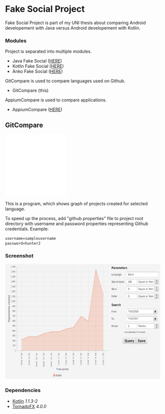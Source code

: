 # Fake Social Project
Fake Social Project is part of my UNI thesis about comparing Android developement with Java versus Android developement with Kotlin.

### Modules
Project is separated into multiple modules.
- Java Fake Social ([HERE](https://github.com/SlickBot/JavaFakeSocial/))
- Kotlin Fake Social ([HERE](https://github.com/SlickBot/KotlinFakeSocial/))
- Anko Fake Social ([HERE](https://github.com/SlickBot/AnkoFakeSocial/))

GitCompare is used to compare languages used on Github.
- GitCompare (this)

AppiumCompare is used to compare applications.
- AppiumCompare ([HERE](https://github.com/SlickBot/AppiumCompare/))

## GitCompare
<img src="screenshot/logo.png" height="200" alt="Logo"/>

This is a program, which shows graph of projects created for selected language.

To speed up the process, add "github.properties" file to project root directory
with username and password properties representing Github credentials. Example:

```
username=sampleusername
password=hunter2
```

### Screenshot
<img src="screenshot/screenshot.png" height="375" alt="Screenshot"/>

### Dependencies
- [Kotlin](https://github.com/JetBrains/kotlin)
*1.1.3-2*
- [TornadoFX](https://github.com/edvin/tornadofx)
*4.0.0*
